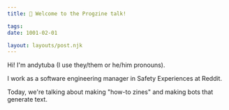```yaml
---
title: 👋 Welcome to the Progzine talk!

tags:
date: 1001-02-01

layout: layouts/post.njk
---
```


Hi! I'm andytuba (I use they/them or he/him pronouns).

I work as a software engineering manager in Safety Experiences at Reddit.

Today, we're talking about making "how-to zines" and making bots that generate text.
